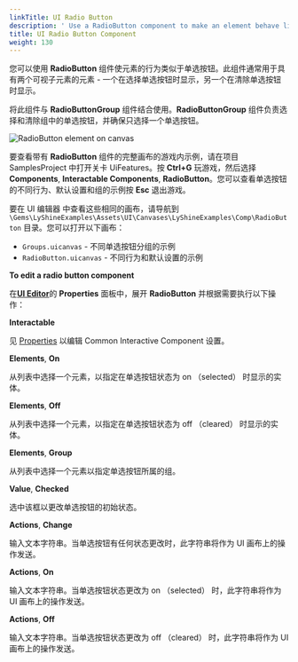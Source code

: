 ```yaml
---
linkTitle: UI Radio Button
description: ' Use a RadioButton component to make an element behave like a radio button in O3DE''s UI Editor. '
title: UI Radio Button Component
weight: 130
---
```


您可以使用 **RadioButton** 组件使元素的行为类似于单选按钮。此组件通常用于具有两个可视子元素的元素 - 一个在选择单选按钮时显示，另一个在清除单选按钮时显示。

将此组件与 **RadioButtonGroup** 组件结合使用。**RadioButtonGroup** 组件负责选择和清除组中的单选按钮，并确保只选择一个单选按钮。

![RadioButton element on canvas](/images/user-guide/interactivity/user-interface/components/interactive/ui-editor-components-radiobutton.png)

要查看带有 **RadioButton** 组件的完整画布的游戏内示例，请在项目 SamplesProject 中打开关卡 UiFeatures。按 **Ctrl+G** 玩游戏，然后选择 **Components**, **Interactable Components**, **RadioButton**。您可以查看单选按钮的不同行为、默认设置和组的示例按 **Esc** 退出游戏。

要在 UI 编辑器 中查看这些相同的画布，请导航到`\Gems\LyShineExamples\Assets\UI\Canvases\LyShineExamples\Comp\RadioButton` 目录。您可以打开以下画布：
+ `Groups.uicanvas` - 不同单选按钮分组的示例
+ `RadioButton.uicanvas` - 不同行为和默认设置的示例

**To edit a radio button component**

在[**UI Editor**](/docs/user-guide/interactivity/user-interface/editor)的 **Properties** 面板中，展开 **RadioButton** 并根据需要执行以下操作：

**Interactable**

见 [Properties](properties) 以编辑 Common Interactive Component 设置。

**Elements**, **On**

从列表中选择一个元素，以指定在单选按钮状态为 on （selected） 时显示的实体。

**Elements**, **Off**

从列表中选择一个元素，以指定在单选按钮状态为 off （cleared） 时显示的实体。

**Elements**, **Group**

从列表中选择一个元素以指定单选按钮所属的组。

**Value**, **Checked**

选中该框以更改单选按钮的初始状态。

**Actions**, **Change**

输入文本字符串。当单选按钮有任何状态更改时，此字符串将作为 UI 画布上的操作发送。

**Actions**, **On**

输入文本字符串。当单选按钮状态更改为 on （selected） 时，此字符串将作为 UI 画布上的操作发送。

**Actions**, **Off**

输入文本字符串。当单选按钮状态更改为 off （cleared） 时，此字符串将作为 UI 画布上的操作发送。
